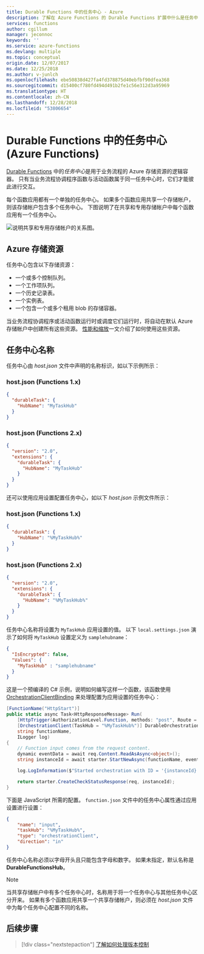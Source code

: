 ```yaml
---
title: Durable Functions 中的任务中心 - Azure
description: 了解在 Azure Functions 的 Durable Functions 扩展中什么是任务中心。 了解如何配置任务中心。
services: functions
author: cgillum
manager: jeconnoc
keywords: ''
ms.service: azure-functions
ms.devlang: multiple
ms.topic: conceptual
origin.date: 12/07/2017
ms.date: 12/25/2018
ms.author: v-junlch
ms.openlocfilehash: ebe50838d427fa4fd378875d40ebfbf90dfea368
ms.sourcegitcommit: d15400cf780fd494d491b2fe1c56e312d3a95969
ms.translationtype: HT
ms.contentlocale: zh-CN
ms.lasthandoff: 12/28/2018
ms.locfileid: "53806654"
---
```

# <a name="task-hubs-in-durable-functions-azure-functions"></a>Durable Functions 中的任务中心 (Azure Functions)

[Durable Functions](durable-functions-overview.md) 中的*任务中心*是用于业务流程的 Azure 存储资源的逻辑容器。 只有当业务流程协调程序函数与活动函数属于同一任务中心时，它们才能彼此进行交互。

每个函数应用都有一个单独的任务中心。 如果多个函数应用共享一个存储帐户，则该存储帐户包含多个任务中心。 下图说明了在共享和专用存储帐户中每个函数应用有一个任务中心。

![说明共享和专用存储帐户的关系图。](./media/durable-functions-task-hubs/task-hubs-storage.png)

## <a name="azure-storage-resources"></a>Azure 存储资源

任务中心包含以下存储资源：

- 一个或多个控制队列。
- 一个工作项队列。
- 一个历史记录表。
- 一个实例表。
- 一个包含一个或多个租用 blob 的存储容器。

当业务流程协调程序或活动函数运行时或调度它们运行时，将自动在默认 Azure 存储帐户中创建所有这些资源。 [性能和缩放](durable-functions-perf-and-scale.md)一文介绍了如何使用这些资源。

## <a name="task-hub-names"></a>任务中心名称

任务中心由 *host.json* 文件中声明的名称标识，如以下示例所示：

### <a name="hostjson-functions-1x"></a>host.json (Functions 1.x)

```json
{
  "durableTask": {
    "HubName": "MyTaskHub"
  }
}
```

### <a name="hostjson-functions-2x"></a>host.json (Functions 2.x)

```json
{
  "version": "2.0",
  "extensions": {
    "durableTask": {
      "HubName": "MyTaskHub"
    }
  }
}
```

还可以使用应用设置配置任务中心，如以下 *host.json* 示例文件所示：

### <a name="hostjson-functions-1x"></a>host.json (Functions 1.x)

```json
{
  "durableTask": {
    "HubName": "%MyTaskHub%"
  }
}
```

### <a name="hostjson-functions-2x"></a>host.json (Functions 2.x)

```json
{
  "version": "2.0",
  "extensions": {
    "durableTask": {
      "HubName": "%MyTaskHub%"
    }
  }
}
```

任务中心名称将设置为 `MyTaskHub` 应用设置的值。 以下 `local.settings.json` 演示了如何将 `MyTaskHub` 设置定义为 `samplehubname`：

```json
{
  "IsEncrypted": false,
  "Values": {
    "MyTaskHub" : "samplehubname"
  }
}
```

这是一个预编译的 C# 示例，说明如何编写这样一个函数，该函数使用 [OrchestrationClientBinding](https://azure.github.io/azure-functions-durable-extension/api/Microsoft.Azure.WebJobs.OrchestrationClientAttribute.html) 来处理配置为应用设置的任务中心：

```csharp
[FunctionName("HttpStart")]
public static async Task<HttpResponseMessage> Run(
    [HttpTrigger(AuthorizationLevel.Function, methods: "post", Route = "orchestrators/{functionName}")] HttpRequestMessage req,
    [OrchestrationClient(TaskHub = "%MyTaskHub%")] DurableOrchestrationClientBase starter,
    string functionName,
    ILogger log)
{
    // Function input comes from the request content.
    dynamic eventData = await req.Content.ReadAsAsync<object>();
    string instanceId = await starter.StartNewAsync(functionName, eventData);

    log.LogInformation($"Started orchestration with ID = '{instanceId}'.");

    return starter.CreateCheckStatusResponse(req, instanceId);
}
```

下面是 JavaScript 所需的配置。 `function.json` 文件中的任务中心属性通过应用设置进行设置：

```json
{
    "name": "input",
    "taskHub": "%MyTaskHub%",
    "type": "orchestrationClient",
    "direction": "in"
}
```

任务中心名称必须以字母开头且只能包含字母和数字。 如果未指定，默认名称是 **DurableFunctionsHub**。

> [!NOTE]
> 当共享存储帐户中有多个任务中心时，名称用于将一个任务中心与其他任务中心区分开来。 如果有多个函数应用共享一个共享存储帐户，则必须在 *host.json* 文件中为每个任务中心配置不同的名称。

## <a name="next-steps"></a>后续步骤

> [!div class="nextstepaction"]
> [了解如何处理版本控制](durable-functions-versioning.md)

